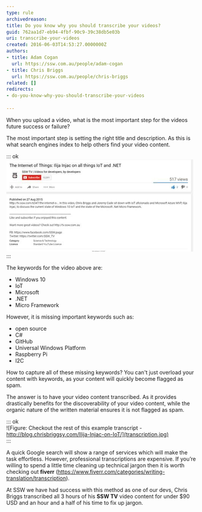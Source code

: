 ```yaml
---
type: rule
archivedreason: 
title: Do you know why you should transcribe your videos?
guid: 762aa1d7-eb94-4fbf-90c9-39c38db5e03b
uri: transcribe-your-videos
created: 2016-06-03T14:53:27.0000000Z
authors:
- title: Adam Cogan
  url: https://ssw.com.au/people/adam-cogan
- title: Chris Briggs
  url: https://ssw.com.au/people/chris-briggs
related: []
redirects:
- do-you-know-why-you-should-transcribe-your-videos

---
```


When you upload a video, what is the most important step for the videos future success or failure?

The most important step is setting the right title and description. As this is what search engines index to help others find your video content.

<!--endintro-->


::: ok  
![Figure: How to improve the keywords of this video?](transcribe.jpg)  
:::

The keywords for the video above are:

* Windows 10
* IoT
* Microsoft
* .NET
* Micro Framework


However, it is missing important keywords such as:



* open source
* C#
* GitHub
* Universal Windows Platform
* Raspberry Pi
* I2C




How to capture all of these missing keywords?  You can't just overload your content with keywords, as your content will quickly become flagged as spam.

The answer is to have your video content transcribed. As it provides drastically benefits for the discoverability of your video content, while the organic nature of the written material ensures it is not flagged as spam.


::: ok  
![Figure: Checkout the rest of this example transcript - http://blog.chrisbriggsy.com/Ilija-Injac-on-IoT/](transcription.jpg)  
:::

A quick Google search will show a range of services which will make the task effortless. However, professional transcriptions are expensive. If you’re willing to spend a little time cleaning up technical jargon then it is worth checking out  **fiverr** (https://www.fiverr.com/categories/writing-translation/transcription).

At SSW we have had success with this method as one of our devs, Chris Briggs transcribed all 3 hours of his  **SSW TV** video content for under $90 USD and an hour and a half of his time to fix up jargon.
